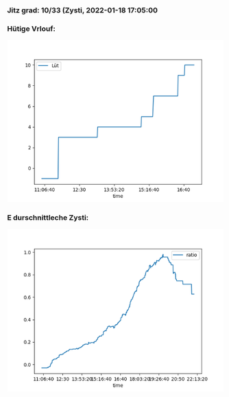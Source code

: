 ### Jitz grad: 10/33 (Zysti, 2022-01-18 17:05:00

### Hütige Vrlouf:
![Graph](Today.png)

### E durschnittleche Zysti:
![Graph](Zysti.png)